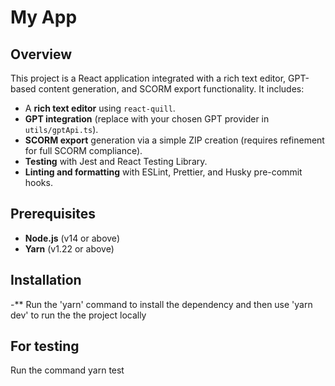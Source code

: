 # My App

## Overview

This project is a React application integrated with a rich text editor, GPT-based content generation, and SCORM export functionality. It includes:

- A **rich text editor** using `react-quill`.
- **GPT integration** (replace with your chosen GPT provider in `utils/gptApi.ts`).
- **SCORM export** generation via a simple ZIP creation (requires refinement for full SCORM compliance).
- **Testing** with Jest and React Testing Library.
- **Linting and formatting** with ESLint, Prettier, and Husky pre-commit hooks.

## Prerequisites

- **Node.js** (v14 or above)
- **Yarn** (v1.22 or above)

## Installation
 
 -** Run the 'yarn' command to install the dependency and then use 'yarn dev' to run the the project locally

 ## For testing 

 Run the command yarn test 
